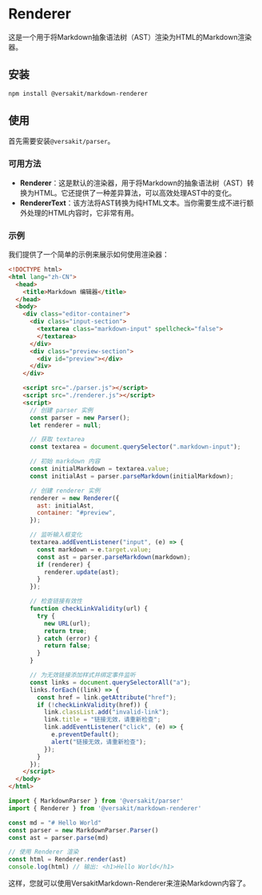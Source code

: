 # Renderer

这是一个用于将Markdown抽象语法树（AST）渲染为HTML的Markdown渲染器。

## 安装

```bash
npm install @versakit/markdown-renderer
```

## 使用

首先需要安装`@versakit/parser`。

### 可用方法

- **Renderer**：这是默认的渲染器，用于将Markdown的抽象语法树（AST）转换为HTML。它还提供了一种差异算法，可以高效处理AST中的变化。
- **RendererText**：该方法将AST转换为纯HTML文本。当你需要生成不进行额外处理的HTML内容时，它非常有用。

### 示例

我们提供了一个简单的示例来展示如何使用渲染器：

```html
<!DOCTYPE html>
<html lang="zh-CN">
  <head>
    <title>Markdown 编辑器</title>
  </head>
  <body>
    <div class="editor-container">
      <div class="input-section">
        <textarea class="markdown-input" spellcheck="false">
        </textarea>
      </div>
      <div class="preview-section">
        <div id="preview"></div>
      </div>
    </div>

    <script src="./parser.js"></script>
    <script src="./renderer.js"></script>
    <script>
      // 创建 parser 实例
      const parser = new Parser();
      let renderer = null;

      // 获取 textarea
      const textarea = document.querySelector(".markdown-input");

      // 初始 markdown 内容
      const initialMarkdown = textarea.value;
      const initialAst = parser.parseMarkdown(initialMarkdown);

      // 创建 renderer 实例
      renderer = new Renderer({
        ast: initialAst,
        container: "#preview",
      });

      // 监听输入框变化
      textarea.addEventListener("input", (e) => {
        const markdown = e.target.value;
        const ast = parser.parseMarkdown(markdown);
        if (renderer) {
          renderer.update(ast);
        }
      });

      // 检查链接有效性
      function checkLinkValidity(url) {
        try {
          new URL(url);
          return true;
        } catch (error) {
          return false;
        }
      }

      // 为无效链接添加样式并绑定事件监听
      const links = document.querySelectorAll("a");
      links.forEach((link) => {
        const href = link.getAttribute("href");
        if (!checkLinkValidity(href)) {
          link.classList.add("invalid-link");
          link.title = "链接无效，请重新检查";
          link.addEventListener("click", (e) => {
            e.preventDefault();
            alert("链接无效，请重新检查");
          });
        }
      });
    </script>
  </body>
</html>
```

```ts
import { MarkdownParser } from '@versakit/parser'
import { Renderer } from '@versakit/markdown-renderer'

const md = "# Hello World"
const parser = new MarkdownParser.Parser()
const ast = parser.parse(md)

// 使用 Renderer 渲染
const html = Renderer.render(ast)
console.log(html) // 输出: <h1>Hello World</h1>
```

这样，您就可以使用VersakitMarkdown-Renderer来渲染Markdown内容了。
